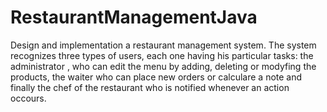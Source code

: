 # RestaurantManagementJava
Design and implementation a restaurant management system. The system recognizes three types of users, each one having his particular tasks: the administrator , who can edit the
menu by adding, deleting or modyfing the products, the waiter who can place new orders or calculare a note and finally the chef of the restaurant who is notified whenever an 
action occours.
